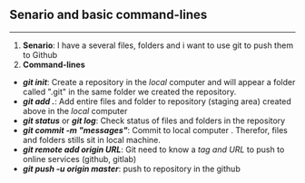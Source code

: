 ## Senario and basic command-lines
___
1. **Senario**: I have a several files, folders and i want to use git to push them to Github
[]()
2. **Command-lines**
+ ***git init***: Create a repository in the *local* computer and will appear a folder called ".git" in the same folder we created the repository.
[]()
[]()
+ ***git add .***: Add entire files and folder to repository (staging area) created above in the *local* computer
[]()
+ ***git status*** or ***git log***: Check status of files and folders in the repository
[]()
+ ***git commit -m "messages"***: Commit to local computer . Therefor,  files and folders stills sit in local machine.
[]()
+ ***git remote add origin URL***: Git need to know a *tag and URL* to push to online services (github, gitlab)
[]()
+ ***git push -u origin master***: push to repository in the github